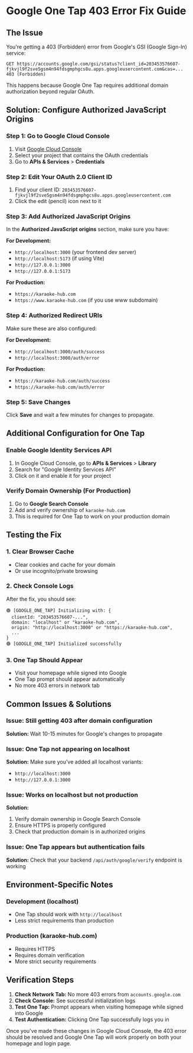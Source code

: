 # Google One Tap 403 Error Fix Guide

## The Issue
You're getting a 403 (Forbidden) error from Google's GSI (Google Sign-In) service:
```
GET https://accounts.google.com/gsi/status?client_id=203453576607-fjkvjl9f2sve5gsm4n94fdsgmphgcs8u.apps.googleusercontent.com&cas=... 403 (Forbidden)
```

This happens because Google One Tap requires additional domain authorization beyond regular OAuth.

## Solution: Configure Authorized JavaScript Origins

### Step 1: Go to Google Cloud Console
1. Visit [Google Cloud Console](https://console.cloud.google.com/)
2. Select your project that contains the OAuth credentials
3. Go to **APIs & Services** > **Credentials**

### Step 2: Edit Your OAuth 2.0 Client ID
1. Find your client ID: `203453576607-fjkvjl9f2sve5gsm4n94fdsgmphgcs8u.apps.googleusercontent.com`
2. Click the edit (pencil) icon next to it

### Step 3: Add Authorized JavaScript Origins
In the **Authorized JavaScript origins** section, make sure you have:

**For Development:**
- `http://localhost:3000` (your frontend dev server)
- `http://localhost:5173` (if using Vite)
- `http://127.0.0.1:3000`
- `http://127.0.0.1:5173`

**For Production:**
- `https://karaoke-hub.com`
- `https://www.karaoke-hub.com` (if you use www subdomain)

### Step 4: Authorized Redirect URIs
Make sure these are also configured:

**For Development:**
- `http://localhost:3000/auth/success`
- `http://localhost:3000/auth/error`

**For Production:**
- `https://karaoke-hub.com/auth/success`
- `https://karaoke-hub.com/auth/error`

### Step 5: Save Changes
Click **Save** and wait a few minutes for changes to propagate.

## Additional Configuration for One Tap

### Enable Google Identity Services API
1. In Google Cloud Console, go to **APIs & Services** > **Library**
2. Search for "Google Identity Services API"
3. Click on it and enable it for your project

### Verify Domain Ownership (For Production)
1. Go to **Google Search Console**
2. Add and verify ownership of `karaoke-hub.com`
3. This is required for One Tap to work on your production domain

## Testing the Fix

### 1. Clear Browser Cache
- Clear cookies and cache for your domain
- Or use incognito/private browsing

### 2. Check Console Logs
After the fix, you should see:
```
🟢 [GOOGLE_ONE_TAP] Initializing with: {
  clientId: "203453576607-...",
  domain: "localhost" or "karaoke-hub.com",
  origin: "http://localhost:3000" or "https://karaoke-hub.com",
  ...
}
🟢 [GOOGLE_ONE_TAP] Initialized successfully
```

### 3. One Tap Should Appear
- Visit your homepage while signed into Google
- One Tap prompt should appear automatically
- No more 403 errors in network tab

## Common Issues & Solutions

### Issue: Still getting 403 after domain configuration
**Solution:** Wait 10-15 minutes for Google's changes to propagate

### Issue: One Tap not appearing on localhost
**Solution:** Make sure you've added all localhost variants:
- `http://localhost:3000`
- `http://127.0.0.1:3000`

### Issue: Works on localhost but not production
**Solution:** 
1. Verify domain ownership in Google Search Console
2. Ensure HTTPS is properly configured
3. Check that production domain is in authorized origins

### Issue: One Tap appears but authentication fails
**Solution:** Check that your backend `/api/auth/google/verify` endpoint is working

## Environment-Specific Notes

### Development (localhost)
- One Tap should work with `http://localhost`
- Less strict requirements than production

### Production (karaoke-hub.com)
- Requires HTTPS
- Requires domain verification
- More strict security requirements

## Verification Steps

1. **Check Network Tab:** No more 403 errors from `accounts.google.com`
2. **Check Console:** See successful initialization logs
3. **Test One Tap:** Prompt appears when visiting homepage while signed into Google
4. **Test Authentication:** Clicking One Tap successfully logs you in

Once you've made these changes in Google Cloud Console, the 403 error should be resolved and Google One Tap will work properly on both your homepage and login page.

